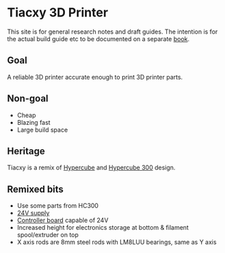 # Tiacxy 3D Printer

This site is for general research notes and draft guides. The intention is for the actual build guide etc to be documented on a separate [book](https://github.com/ismangil/gitbook-build-3d-printer).

## Goal
A reliable 3D printer accurate enough to print 3D printer parts.
## Non-goal

* Cheap
* Blazing fast
* Large build space
## Heritage

Tiacxy is a remix of [Hypercube](https://www.thingiverse.com/thing:1752766) and [Hypercube 300](https://www.thingiverse.com/thing:2517628) design.

## Remixed bits

- Use some parts from HC300
- [24V supply](https://github.com/ismangil/tiacxy-3dprinter/wiki/24V-DC-system)
- [Controller board](https://github.com/ismangil/tiacxy-3dprinter/wiki/Controller-board) capable of 24V
- Increased height for electronics storage at bottom & filament spool/extruder on top
- X axis rods are 8mm steel rods with LM8LUU bearings, same as Y axis
